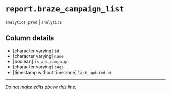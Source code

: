 # `report.braze_campaign_list`
`analytics_prod` | `analytics`

## Column details
* [character varying] `id`
* [character varying] `name`
* [boolean]   `is_api_campaign`
* [character varying] `tags`
* [timestamp without time zone] `last_updated_at`

-------------------------------------------------------------------------------
*Do not make edits above this line.*
